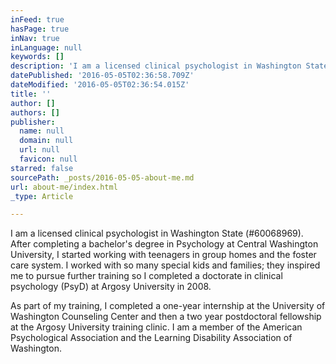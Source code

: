 ```yaml
---
inFeed: true
hasPage: true
inNav: true
inLanguage: null
keywords: []
description: 'I am a licensed clinical psychologist in Washington State (#60068969). After completing a bachelor’s degree in Psychology at Central Washington University, I started working with teenagers in group homes and the foster care system. I worked with so many special kids and families; they inspired me to pursue further training so I completed a doctorate in clinical psychology (PsyD) at Argosy University in 2008. '
datePublished: '2016-05-05T02:36:58.709Z'
dateModified: '2016-05-05T02:36:54.015Z'
title: ''
author: []
authors: []
publisher:
  name: null
  domain: null
  url: null
  favicon: null
starred: false
sourcePath: _posts/2016-05-05-about-me.md
url: about-me/index.html
_type: Article

---
```

I am a licensed clinical psychologist in Washington State (\#60068969). After completing a bachelor's degree in Psychology at Central Washington University, I started working with teenagers in group homes and the foster care system. I worked with so many special kids and families; they inspired me to pursue further training so I completed a doctorate in clinical psychology (PsyD) at Argosy University in 2008\. 

As part of my training, I completed a one-year internship at the University of Washington Counseling Center and then a two year postdoctoral fellowship at the Argosy University training clinic. I am a member of the American Psychological Association and the Learning Disability Association of Washington.